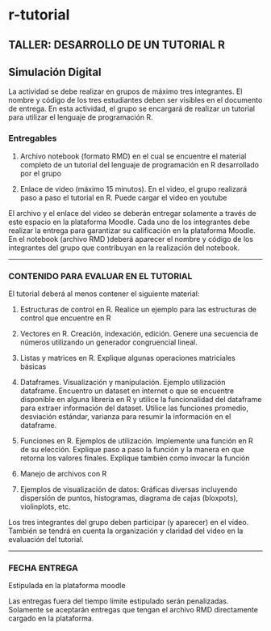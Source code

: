 # r-tutorial

## TALLER: DESARROLLO DE UN TUTORIAL R

## Simulación Digital

La actividad se debe realizar en grupos de máximo tres integrantes. El nombre y código de los tres estudiantes deben ser visibles en el documento de entrega. En esta actividad, el grupo se encargará de realizar un tutorial para utilizar el lenguaje de programación R.

### Entregables

1. Archivo notebook (formato RMD) en el cual se encuentre el material completo de un tutorial del lenguaje de programación en R desarrollado por el grupo

2. Enlace de video (máximo 15 minutos).  En el video, el grupo realizará paso a paso el tutorial en R. Puede cargar el video en youtube

El archivo y el enlace del video se deberán entregar solamente a través de este espacio en la plataforma Moodle. Cada uno de los integrantes debe realizar la entrega para garantizar su calificación en la plataforma Moodle. En el notebook (archivo RMD )deberá aparecer el nombre y código de los integrantes del grupo que contribuyan en la realización del notebook.

---

### CONTENIDO PARA EVALUAR EN EL TUTORIAL

El tutorial deberá al menos contener el siguiente material:

1. Estructuras de control en R. Realice un ejemplo para las estructuras de control que encuentre en R

2. Vectores en R. Creación, indexación, edición. Genere una secuencia de números utilizando un generador congruencial lineal.

3. Listas y matrices en R. Explique algunas operaciones matriciales básicas

4. Dataframes. Visualización y manipulación. Ejemplo utilización dataframe. Encuentro un dataset en internet o que se encuentre disponible en alguna librería en R y utilice la funcionalidad del dataframe para extraer información del dataset. Utilice las funciones promedio, desviación estándar, varianza para resumir la información en el dataframe.

5. Funciones en R. Ejemplos de utilización. Implemente una función en R de su elección. Explique paso a paso la función y la manera en que retorna los valores finales. Explique también como invocar la función

6. Manejo de archivos con R

7. Ejemplos de visualización de datos: Gráficas diversas incluyendo dispersión de puntos, histogramas, diagrama de cajas (bloxpots), violinplots, etc.

Los tres integrantes del grupo deben participar (y aparecer) en el video. También se tendrá en cuenta la organización y claridad del video en la evaluación del tutorial.

---

### FECHA ENTREGA

Estipulada en la plataforma moodle

Las entregas fuera del tiempo límite estipulado serán penalizadas. Solamente se aceptarán entregas que tengan el archivo RMD directamente cargado en la plataforma.
